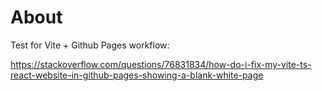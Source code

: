 # About

Test for Vite + Github Pages workflow:

https://stackoverflow.com/questions/76831834/how-do-i-fix-my-vite-ts-react-website-in-github-pages-showing-a-blank-white-page



